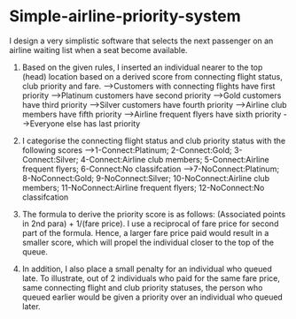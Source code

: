 # Simple-airline-priority-system

I design a very simplistic software that selects the next passenger on an airline waiting list when a seat become available.

1. Based on the given rules, I inserted an individual nearer to the top (head) location based on a derived score from connecting flight status, club priority and fare.
	-->Customers with connecting flights have first priority
	-->Platinum customers have second priority
	-->Gold customers have third priority
	-->Silver customers have fourth priority
	-->Airline club members have fifth priority
	-->Airline frequent flyers have sixth priority
	-->Everyone else has last priority

2. I categorise the connecting flight status and club priority status with the following scores
	-->1-Connect:Platinum; 2-Connect:Gold; 3-Connect:Silver; 4-Connect:Airline club members; 5-Connect:Airline frequent flyers; 6-Connect:No classifcation 
    -->7-NoConnect:Platinum; 8-NoConnect:Gold; 9-NoConnect:Silver; 10-NoConnect:Airline club members; 11-NoConnect:Airline frequent flyers; 12-NoConnect:No classifcation 
3. The formula to derive the priority score is as follows: (Associated points in 2nd para) + 1/(fare price). I use a reciprocal of fare price for second part of the formula. Hence, a larger fare price paid would result in a smaller score, which will propel the individual closer to the top of the queue.
4. In addition, I also place a small penalty for an individual who queued late. To illustrate, out of 2 individuals who paid for the same fare price, same connecting flight and club priority statuses, the person who queued earlier would be given a priority over an individual who queued later.


